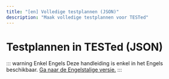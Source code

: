 ```yaml
---
title: "[en] Volledige testplannen (JSON)"
description: "Maak volledige testplannen voor TESTed"
---
```

# Testplannen in TESTed (JSON)

::: warning Enkel Engels
Deze handleiding is enkel in het Engels beschikbaar.
[Ga naar de Engelstalige versie.](/en/tested/json)
:::

